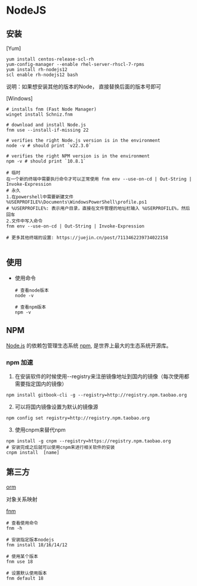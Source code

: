# NodeJS



## 安装
[Yum]

```shell
yum install centos-release-scl-rh
yum-config-manager --enable rhel-server-rhscl-7-rpms
yum install rh-nodejs12
scl enable rh-nodejs12 bash
```
说明：如果想安装其他的版本的Node， 直接替换后面的版本号即可



[Windows]

```shell
# installs fnm (Fast Node Manager)
winget install Schniz.fnm

# download and install Node.js
fnm use --install-if-missing 22

# verifies the right Node.js version is in the environment
node -v # should print `v22.3.0`

# verifies the right NPM version is in the environment
npm -v # should print `10.8.1`

# 临时
在一个新的终端中需要执行命令才可以正常使用 fnm env --use-on-cd | Out-String | Invoke-Expression
# 永久
1.在powershell中需要新建文件 %USERPROFILE%\Documents\WindowsPowerShell\profile.ps1
# %USERPROFILE%: 表示用户目录，直接在文件管理的地址栏输入 %USERPROFILE%，然后回车
2.文件中写入命令
fnm env --use-on-cd | Out-String | Invoke-Expression

# 更多其他终端的设置: https://juejin.cn/post/7113462239734022158


```





## 使用

- 使用命令

  ```shell
  # 查看node版本
  node -v
  
  # 查看npm版本
  npm -v
  
  ```

  










## NPM
[Node.js](https://nodejs.org/) 的依赖包管理生态系统 [npm](https://www.npmjs.com/), 是世界上最大的生态系统开源库。

### npm 加速
1. 在安装软件的时候使用--registry来注册镜像地址到国内的镜像（每次使用都需要指定国内的镜像）
```shell
npm install gitbook-cli -g --registry=http://registry.npm.taobao.org
```

2. 可以将国内镜像设置为默认的镜像源
```shell
npm config set registry=http://registry.npm.taobao.org
```

3. 使用cnpm来替代npm
```shell
npm install -g cnpm --registry=https://registry.npm.taobao.org
# 安装完成之后就可以使用cnpm来进行相关软件的安装
cnpm install  [name]
```





## 第三方

[orm](https://www.npmjs.com/package/orm)

对象关系映射





[fnm](https://juejin.cn/post/7113462239734022158)

```shell
# 查看使用命令
fnm -h

# 安装指定版本nodejs
fnm install 18/16/14/12

# 使用某个版本
fnm use 18

# 设置默认使用版本
fnm default 18
```

